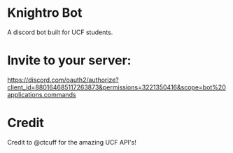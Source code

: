 # Knightro Bot

A discord bot built for UCF students.

# Invite to your server:

https://discord.com/oauth2/authorize?client_id=880164685117263873&permissions=3221350416&scope=bot%20applications.commands

# Credit

Credit to @ctcuff for the amazing UCF API's!
